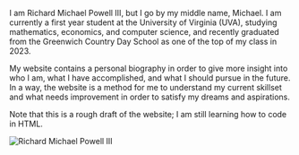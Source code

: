 <!DOCTYPE html>
<html>
   <head>
      <title> Richard Michael Powell III</title>
   </head>
   <body>
      <p>
         I am Richard Michael Powell III, but I go by my middle name, Michael. I am currently a first year student at the 
         University of Virginia (UVA), studying mathematics, economics, and computer science, and recently graduated 
         from the Greenwich Country Day School as one of the top of my class in 2023. 
      </p>
      <p>
         My website contains a personal biography in order to give more insight into who I am, what I have accomplished, 
         and what I should pursue in the future. In a way, the website is a method for me to understand my current skillset
         and what needs improvement in order to satisfy my dreams and aspirations.
      </p>
      <p>
         Note that this is a rough draft of the website; I am still learning how to code in HTML.
      </p>
      <img src="assets/images/LinkedInPhoto.jpg" alt="Richard Michael Powell III">
   </body>
</html>
